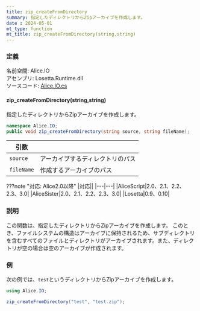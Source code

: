 ```yaml
---
title: zip_createFromDirectory
summary: 指定したディレクトリからZipアーカイブを作成します。
date : 2024-05-01
mt_type: function
mt_title: zip_createFromDirectory(string,string)
---
```


### 定義
名前空間: Alice.IO<br/>
アセンブリ: Losetta.Runtime.dll<br/>
ソースコード: [Alice.IO.cs](https://github.com/WSOFT-Project/Losetta/blob/master/Losetta.Runtime/Alice.IO.cs)

#### zip_createFromDirectory(string,string)

指定したディレクトリからZipアーカイブを作成します。

```cs title="AliceScript"
namespace Alice.IO;
public void zip_createFromDirectory(string source, string fileName);
```

|引数| |
|-|-|
|`source`|アーカイブするディレクトリのパス|
|`fileName`|作成するアーカイブのパス|

???note "対応: Alice2.0以降"
    |対応||
    |---|---|
    |AliceScript|2.0、2.1、2.2、2.3、3.0|
    |AliceSister|2.0、2.1、2.2、2.3、3.0|
    |Losetta|0.9、0.10|

### 説明

この関数は、指定したディレクトリからZipアーカイブを作成します。
このとき、ファイルシステムの構造はアーカイブに保持されるため、サブディレクトリを含むすべてのファイルとディレクトリがアーカイブされます。また、ディレクトリが空の場合は空のアーカイブが作成されます。

### 例
次の例では、`test`というディレクトリからZipアーカイブを作成します。

```cs title="AliceScript"
using Alice.IO;

zip_createFromDirectory("test", "test.zip");
```